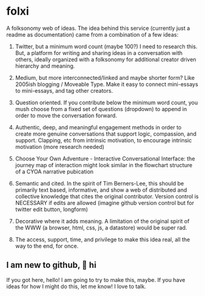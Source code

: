 # folxi
 A folksonomy web of ideas. The idea behind this service (currently just a readme as documentation) came from a combination of a few ideas:

1. Twitter, but a minimum word count (maybe 100?) I need to research this. But, a platform for writing and sharing ideas in a conversation with others, ideally organized with a folksonomy for additional creator driven hierarchy and meaning.

2. Medium, but more interconnected/linked and maybe shorter form? Like 2005ish blogging / Moveable Type. Make it easy to connect mini-essays to mini-essays, and tag other creators.

3. Question oriented. If you contribute below the minimum word count, you mush choose from a fixed set of questions (dropdown) to append in order to move the conversation forward.

4. Authentic, deep, and meaningful engagement methods in order to create more genuine conversations that support logic, compassion, and support. Clapping, etc from intrinsic motivation, to encourage intrinsic motivation (more research needed)

5. Choose Your Own Adventure - Interactive Conversational Interface: the journey map of interaction might look similar in the flowchart structure of a CYOA narrative pubication

6. Semantic and cited. In the spirit of Tim Berners-Lee, this should be primarily text based, informative, and show a web of distributed and collective knowledge that cites the original contributor. Version control is NECESSARY if edits are allowed (imagine github version control but for twitter edit button, longform)

7. Decorative where it adds meaning. A limitation of the original spirit of the WWW (a browser, html, css, js, a datastore) would be super rad.

8. The access, support, time, and privilege to make this idea real, all the way to the end, for once.

## I am new to github, 👋 hi

If you got here, hello! I am going to try to make this, maybe. If you have ideas for how I might do this, let me know! I love to talk.
